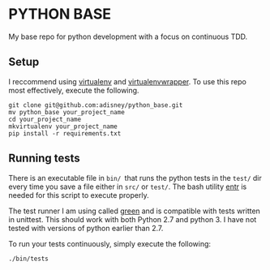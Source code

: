 # PYTHON BASE
My base repo for python development with a focus on continuous TDD.

## Setup
I reccommend using [virtualenv](https://virtualenv.pypa.io/en/stable/) and [virtualenvwrapper](https://virtualenvwrapper.readthedocs.io/en/latest/). To use this repo most effectively, execute the following.

```
git clone git@github.com:adisney/python_base.git
mv python_base your_project_name
cd your_project_name
mkvirtualenv your_project_name
pip install -r requirements.txt
```

## Running tests
There is an executable file in `bin/ `that runs the python tests in the `test/` dir every time you save a file either in `src/` or `test/`. The bash utility [entr](http://entrproject.org/) is needed for this script to execute properly.

The test runner I am using called [green](https://github.com/CleanCut/green) and is compatible with tests written in unittest. This should work with both Python 2.7 and python 3. I have not tested with versions of python earlier than 2.7.

To run your tests continuously, simply execute the following:

```
./bin/tests
```
